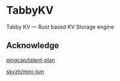 # TabbyKV
Tabby KV — Rust based KV Storage engine

## Acknowledge
[pingcap/talent-plan](https://github.com/pingcap/talent-plan)

[skyzh/mini-lsm](https://github.com/skyzh/mini-lsm)

